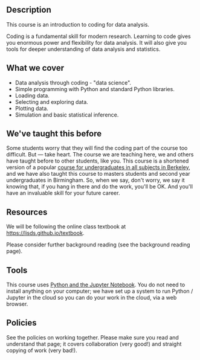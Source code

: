 ## Description

This course is an introduction to coding for data analysis.

Coding is a fundamental skill for modern research.  Learning to code gives you
enormous power and flexibility for data analysis.  It will also give you tools
for deeper understanding of data analysis and statistics.

## What we cover

*   Data analysis through coding - "data science".
*   Simple programming with Python and standard Python libraries.
*   Loading data.
*   Selecting and exploring data.
*   Plotting data.
*   Simulation and basic statistical inference.

## We've taught this before

Some students worry that they will find the coding part of the course too
difficult.  But — take heart.  The course we are teaching here, we and others
have taught before to other students, like you.  This course is a shortened
version of a popular [course for undergraduates in all subjects in
Berkeley](https://data.berkeley.edu/education/courses/data-8), and we have also
taught this course to masters students and second year undergraduates in
Birmingham.  So, when we say, don't worry, we say it knowing that, if you hang
in there and do the work, you'll be OK.  And you'll have an invaluable skill
for your future career.

## Resources

We will be following the online class textbook at
<https://lisds.github.io/textbook>.

Please consider further background reading (see the background reading page).

## Tools

This course uses [Python and the Jupyter
Notebook](https://lisds.github.io/textbook/intro/the_software.html).
You do not need to install anything on your computer; we have set up a system
to run Python / Jupyter in the cloud so you can do your work in the cloud, via
a web browser.

## Policies

See the policies on working together.  Please make sure you read and understand
that page; it covers collaboration (very good!) and straight copying of work
(very bad!).
